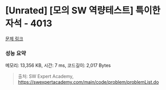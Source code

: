 # [Unrated] [모의 SW 역량테스트] 특이한 자석 - 4013 

[문제 링크](https://swexpertacademy.com/main/code/problem/problemDetail.do?contestProbId=AWIeV9sKkcoDFAVH) 

### 성능 요약

메모리: 13,356 KB, 시간: 7 ms, 코드길이: 2,017 Bytes



> 출처: SW Expert Academy, https://swexpertacademy.com/main/code/problem/problemList.do